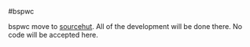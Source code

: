#bspwc

bspwc move to [sourcehut](https://git.sr.ht/~bl4ckb0ne/bspwc). All of the development will be done there.
No code will be accepted here.
